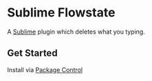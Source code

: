 # Sublime Flowstate

A [Sublime](https://www.sublimetext.com/) plugin which deletes what you typing.

## Get Started
Install via [Package Control](https://packagecontrol.io/packages/Flowstate)

